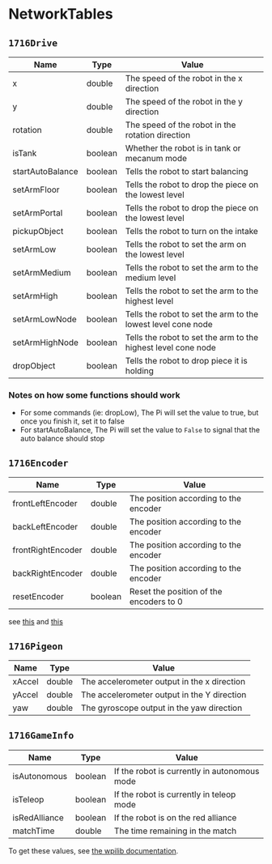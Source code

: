 # NetworkTables

## `1716Drive`
| Name             | Type    | Value                                                         |
|------------------|---------|---------------------------------------------------------------|
| x                | double  | The speed of the robot in the x direction                     |
| y                | double  | The speed of the robot in the y direction                     |
| rotation         | double  | The speed of the robot in the rotation direction              |
| isTank           | boolean | Whether the robot is in tank or mecanum mode                  |
| startAutoBalance | boolean | Tells the robot to start balancing                            |
| setArmFloor      | boolean | Tells the robot to drop the piece on the lowest level         |
| setArmPortal     | boolean | Tells the robot to drop the piece on the lowest level         |
| pickupObject     | boolean | Tells the robot to turn on the intake                         |
| setArmLow        | boolean | Tells the robot to set the arm on the lowest level            |
| setArmMedium     | boolean | Tells the robot to set the arm to the medium level            |
| setArmHigh       | boolean | Tells the robot to set the arm to the highest level           |
| setArmLowNode    | boolean | Tells the robot to set the arm to the lowest level cone node  |
| setArmHighNode   | boolean | Tells the robot to set the arm to the highest level cone node |
| dropObject       | boolean | Tells the robot to drop piece it is holding                   |

### Notes on how some functions should work

- For some commands (ie: dropLow), The Pi will set the value to true, but once you finish it, set it to false
- For startAutoBalance, The Pi will set the value to `False` to signal that the auto balance should stop

## `1716Encoder`
| Name              | Type    | Value                                    |
|-------------------|---------|------------------------------------------|
| frontLeftEncoder  | double  | The position according to the encoder    |
| backLeftEncoder   | double  | The position according to the encoder    |
| frontRightEncoder | double  | The position according to the encoder    |
| backRightEncoder  | double  | The position according to the encoder    |
| resetEncoder      | boolean | Reset the position of the encoders to 0  |
see [this](https://codedocs.revrobotics.com/cpp/classrev_1_1_c_a_n_spark_max.html#aa1a4166c3a802a2379500ba5b979a64f) and [this](https://codedocs.revrobotics.com/cpp/classrev_1_1_spark_max_relative_encoder.html)


## `1716Pigeon`
| Name   | Type    | Value                                       |
|--------|---------|---------------------------------------------|
| xAccel | double  | The accelerometer output in the x direction |
| yAccel | double  | The accelerometer output in the Y direction |
| yaw    | double  | The gyroscope output in the yaw direction   |


## `1716GameInfo`
| Name            | Type     | Value                                          |
|-----------------|----------|------------------------------------------------|
| isAutonomous    | boolean  | If the robot is currently in autonomous mode   |
| isTeleop        | boolean  | If the robot is currently in teleop mode       |
| isRedAlliance   | boolean  | If the robot is on the red alliance            |
| matchTime       | double   | The time remaining in the match                |

To get these values, see [the wpilib documentation](https://github.wpilib.org/allwpilib/docs/release/cpp/classfrc_1_1_driver_station.html). 
